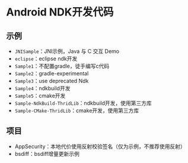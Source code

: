 # Android NDK开发代码

## 示例

- `JNISample`：JNI示例，Java 与 C 交互 Demo
- `eclipse`：eclipse ndk开发
- `Sample1`：不配置gradle，徒手编写c代码
- `Sample2`：gradle-experimental
- `Sample3`：use deprecated Ndk
- `Sample4`：ndkbuild开发
- `Sample5`：cmake开发
- `Sample-NdkBuild-ThridLib`：ndkbuild开发，使用第三方库
- `Sample-CMake-ThridLib`：cmake开发，使用第三方库

## 项目

- AppSecurity：本地代价使用反射校验签名（仅为示例，不推荐使用反射）
- bsdiff：bsdiff增量更新示例
